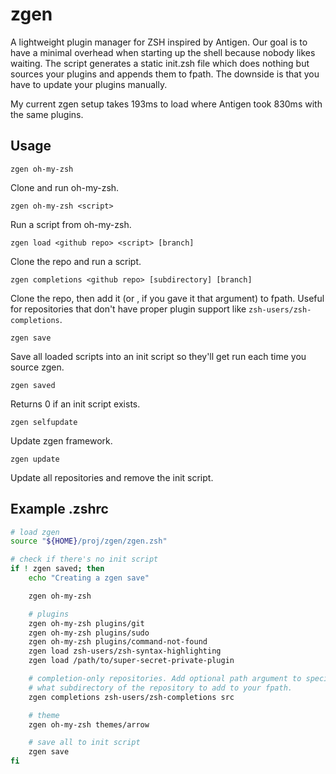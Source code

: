 zgen
====

A lightweight plugin manager for ZSH inspired by Antigen. Our goal is to have a minimal overhead when starting up the shell because nobody likes waiting. The script generates a static init.zsh file which does nothing but sources your plugins and appends them to fpath. The downside is that you have to update your plugins manually.

My current zgen setup takes 193ms to load where Antigen took 830ms with the same plugins.

## Usage

    zgen oh-my-zsh
Clone and run oh-my-zsh.

    zgen oh-my-zsh <script>
Run a script from oh-my-zsh.

    zgen load <github repo> <script> [branch]
Clone the repo and run a script.

    zgen completions <github repo> [subdirectory] [branch]
Clone the repo, then add it (or <subdirectory>, if you gave it that argument) to fpath. Useful for repositories that don't have proper plugin support like `zsh-users/zsh-completions`.

    zgen save
Save all loaded scripts into an init script so they'll get run each time you source zgen.

    zgen saved
Returns 0 if an init script exists.

    zgen selfupdate
Update zgen framework.

    zgen update
Update all repositories and remove the init script.


## Example .zshrc

```zsh
# load zgen
source "${HOME}/proj/zgen/zgen.zsh"

# check if there's no init script
if ! zgen saved; then
    echo "Creating a zgen save"

    zgen oh-my-zsh

    # plugins
    zgen oh-my-zsh plugins/git
    zgen oh-my-zsh plugins/sudo
    zgen oh-my-zsh plugins/command-not-found
    zgen load zsh-users/zsh-syntax-highlighting
    zgen load /path/to/super-secret-private-plugin

    # completion-only repositories. Add optional path argument to specify
    # what subdirectory of the repository to add to your fpath.
    zgen completions zsh-users/zsh-completions src

    # theme
    zgen oh-my-zsh themes/arrow

    # save all to init script
    zgen save
fi
```
